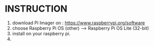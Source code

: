 # INSTRUCTION

1. download Pi Imager on : https://www.raspberrypi.org/software
2. choose Raspberry Pi OS (other) --> Raspberry Pi OS Lite (32-bit)
3. install on your raspberry pi.
4. 